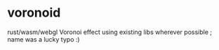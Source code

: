 # voronoid
rust/wasm/webgl Voronoi effect using existing libs wherever possible ; name was a lucky typo :)
